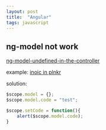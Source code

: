 ```yaml
---
layout: post
title:  "Angular"
tags: javascript
---
```

## ng-model not work
[ng-model-undefined-in-the-controller](http://stackoverflow.com/questions/22762725/)

example: [inoic in plnkr](http://plnkr.co/edit/X8CpI0DlHTgSgxHeuptw?p=preview)

solution:
```js
$scope.model = {};
$scope.model.code = "test";

$scope.setCode = function(){
    alert($scope.model.code);
}
```